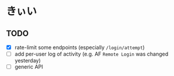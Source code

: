 # きぃい

## TODO

- [x] rate-limit some endpoints (especially `/login/attempt`)
- [ ] add per-user log of activity (e.g. AF `Remote Login` was changed yesterday)
- [ ] generic API
